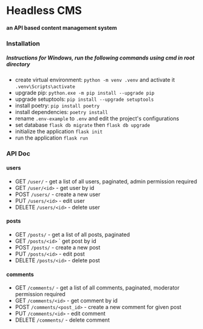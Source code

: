 # Headless CMS
#### an API based content management system

### Installation
##### Instructions for Windows, run the following commands using cmd in root directory
- create virtual environment: `python -m venv .venv` and activate it `.venv\Scripts\activate`
- upgrade pip: `python.exe -m pip install --upgrade pip`
- upgrade setuptools: `pip install --upgrade setuptools`
- install poetry: `pip install poetry`
- install dependencies: `poetry install`
- rename `.env-example` to `.env` and edit the project's configurations
- set database `flask db migrate` then `flask db upgrade`
- initialize the application `flask init`
- run the application `flask run`

### API Doc
#### users
- GET `/user/` - get a list of all users, paginated, admin permission required
- GET `/user/<id>` - get user by id
- POST `/users/` - create a new user
- PUT `/users/<id>` - edit user
- DELETE `/users/<id>` - delete user
#### posts
- GET `/posts/` - get a list of all posts, paginated
- GET `/posts/<id>` ` get post by id
- POST `/posts/` - create a new post
- PUT `/posts/<id>` - edit post
- DELETE `/posts/<id>` - delete post
#### comments
- GET `/comments/` - get a list of all comments, paginated, moderator permission required
- GET `/comments/<id>` - get comment by id
- POST `/comments/<post_id>` - create a new comment for given post
- PUT `/comments/<id>` - edit comment
- DELETE `/comments/` - delete comment
